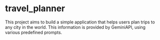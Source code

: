 # travel_planner
 This project aims to build a simple application that helps users plan trips to any city in the world. This information is provided by GeminiAPI, using various predefined prompts.
